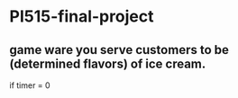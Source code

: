 # PI515-final-project
## game ware you serve customers to be (determined flavors) of ice cream.

if timer = 0 